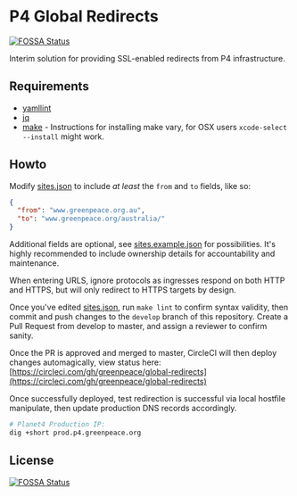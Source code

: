 # P4 Global Redirects
[![FOSSA Status](https://app.fossa.io/api/projects/git%2Bgithub.com%2Fgreenpeace%2Fglobal-redirects.svg?type=shield)](https://app.fossa.io/projects/git%2Bgithub.com%2Fgreenpeace%2Fglobal-redirects?ref=badge_shield)


Interim solution for providing SSL-enabled redirects from P4 infrastructure.

## Requirements

* [yamllint](http://www.yamllint.com/)
* [jq](https://stedolan.github.io/jq/)
* [make](https://www.gnu.org/software/make/) - Instructions for installing make vary, for OSX users `xcode-select --install` might work.

## Howto

Modify [sites.json](sites.json) to include *at least* the `from` and `to` fields, like so:

```json
{
  "from": "www.greenpeace.org.au",
  "to": "www.greenpeace.org/australia/"
}
```

Additional fields are optional, see [sites.example.json](sites.example.json) for possibilities. It's highly recommended to include ownership details for accountability and maintenance.

When entering URLS, ignore protocols as ingresses respond on both HTTP and HTTPS, but will only redirect to HTTPS targets by design.

Once you've edited [sites.json](sites.json), run `make lint` to confirm syntax validity, then commit and push changes to the `develop` branch of this repository. Create a Pull Request from develop to master, and assign a reviewer to confirm sanity.

Once the PR is approved and merged to master, CircleCI will then deploy changes automagically, view status here: [https://circleci.com/gh/greenpeace/global-redirects](https://circleci.com/gh/greenpeace/global-redirects)

Once successfully deployed, test redirection is successful via local hostfile manipulate, then update production DNS records accordingly.

```bash
# Planet4 Production IP:
dig +short prod.p4.greenpeace.org
```


## License
[![FOSSA Status](https://app.fossa.io/api/projects/git%2Bgithub.com%2Fgreenpeace%2Fglobal-redirects.svg?type=large)](https://app.fossa.io/projects/git%2Bgithub.com%2Fgreenpeace%2Fglobal-redirects?ref=badge_large)